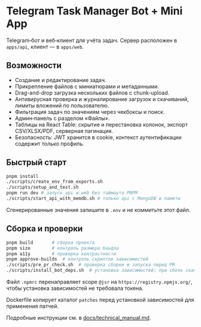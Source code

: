 <!-- Назначение файла: краткое описание возможностей проекта. Основные модули: api, web. -->

# Telegram Task Manager Bot + Mini App

Telegram‑бот и веб‑клиент для учёта задач. Сервер расположен в `apps/api`, клиент — в `apps/web`.

## Возможности

- Создание и редактирование задач.
- Прикрепление файлов с миниатюрами и метаданными.
- Drag-and-drop загрузка нескольких файлов с chunk-upload.
- Антивирусная проверка и журналирование загрузок и скачиваний, лимиты вложений по пользователю.
- Фильтрация задач по значениям через чекбоксы и поиск.
- Админ‑панель с разделом «Файлы».
- Таблицы на React Table: скрытие и перестановка колонок, экспорт CSV/XLSX/PDF, серверная пагинация.
- Безопасность: JWT хранится в cookie, контекст аутентификации содержит только профиль.

## Быстрый старт

```bash
pnpm install
./scripts/create_env_from_exports.sh
./scripts/setup_and_test.sh
pnpm run dev # запуск api и web без таймаута PNPM
./scripts/start_api_with_memdb.sh # только api с MongoDB в памяти
```

Сгенерированные значения запишите в `.env` и не коммитьте этот файл.

## Сборка и проверки

```bash
pnpm build       # сборка проекта
pnpm size        # контроль размера бандла
pnpm a11y        # проверка контрастности
pnpm approve-builds  # контроль скриптов зависимостей
./scripts/pre_pr_check.sh  # проверка сборки и запуска перед PR
./scripts/install_bot_deps.sh  # установка зависимостей; при сбоях скачивает pnpm из GitHub
```

Файл `.npmrc` перенаправляет scope `@jsr` на `https://registry.npmjs.org/`,
чтобы установка зависимостей не требовала токена.

Dockerfile копирует каталог `patches` перед установкой зависимостей для применения патчей.

Подробные инструкции см. в [docs/technical_manual.md](docs/technical_manual.md).
